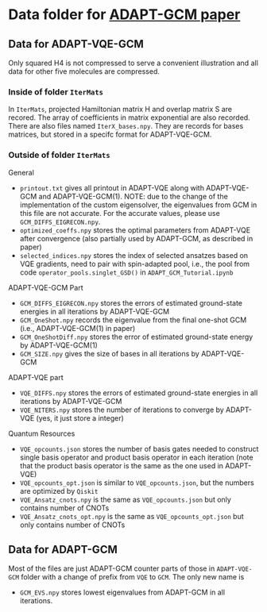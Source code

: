 # Data folder for [ADAPT-GCM paper](https://arxiv.org/abs/2312.07691)


## Data for ADAPT-VQE-GCM
Only squared H4 is not compressed to serve a convenient illustration and all data for other five molecules are compressed. 

### Inside of folder `IterMats`
In `IterMats`, projected Hamiltonian matrix H and overlap matrix S are recored. The array of coefficients in matrix exponential are also recorded. There are also files named `IterX_bases.npy`. They are records for bases matrices, but stored in a specifc format for ADAPT-VQE-GCM.

### Outside of folder `IterMats`

General
* `printout.txt` gives all printout in ADAPT-VQE along with ADAPT-VQE-GCM and ADAPT-VQE-GCM(1). NOTE: due to the change of the implementation of the custom eigensolver, the eigenvalues from GCM in this file are not accurate. For the accurate values, please use `GCM_DIFFS_EIGRECON.npy`.
* `optimized_coeffs.npy` stores the optimal parameters from ADAPT-VQE after convergence (also partially used by ADAPT-GCM, as described in paper)
* `selected_indices.npy` stores the index of selected ansatzes based on VQE gradients, need to pair with spin-adapted pool, i.e., the pool from code `operator_pools.singlet_GSD()` in `ADAPT_GCM_Tutorial.ipynb`

ADAPT-VQE-GCM Part
* `GCM_DIFFS_EIGRECON.npy` stores the errors of estimated ground-state energies in all iterations by ADAPT-VQE-GCM
* `GCM_OneShot.npy` records the eigenvalue from the final one-shot GCM (i.e., ADAPT-VQE-GCM(1) in paper)
* `GCM_OneShotDiff.npy` stores the error of estimated ground-state energy by ADAPT-VQE-GCM(1)
* `GCM_SIZE.npy` gives the size of bases in all iterations by ADAPT-VQE-GCM

ADAPT-VQE part
* `VQE_DIFFS.npy` stores the errors of estimated ground-state energies in all iterations by ADAPT-VQE-GCM
* `VQE_NITERS.npy` stores the number of iterations to converge by ADAPT-VQE (yes, it just store a integer)

Quantum Resources
* `VQE_opcounts.json` stores the number of basis gates needed to construct single basis operator and product basis operator in each iteration (note that the product basis operator is the same as the one used in ADAPT-VQE)
* `VQE_opcounts_opt.json` is similar to `VQE_opcounts.json`, but the numbers are optimized by `Qiskit`
* `VQE_Ansatz_cnots.npy` is the same as `VQE_opcounts.json` but only contains number of CNOTs
* `VQE_Ansatz_cnots_opt.npy` is the same as `VQE_opcounts_opt.json` but only contains number of CNOTs


## Data for ADAPT-GCM

Most of the files are just ADAPT-GCM counter parts of those in `ADAPT-VQE-GCM` folder with a change of prefix from `VQE` to `GCM`. The only new name is
* `GCM_EVS.npy` stores lowest eigenvalues from ADAPT-GCM in all iterations.